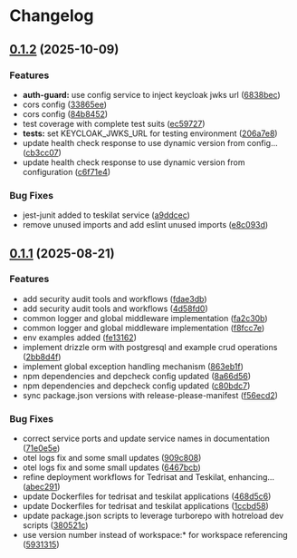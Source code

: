 # Changelog

## [0.1.2](https://github.com/amel-tech/madrasah-backend/compare/teskilat-v0.1.1...teskilat-v0.1.2) (2025-10-09)


### Features

* **auth-guard:** use config service to inject keycloak jwks url ([6838bec](https://github.com/amel-tech/madrasah-backend/commit/6838bec3ca76f07c7b77c56cd80d5c7112b2395d))
* cors config ([33865ee](https://github.com/amel-tech/madrasah-backend/commit/33865eebcabfe125e49f0dbe0f3cde8446413a69))
* cors config ([84b8452](https://github.com/amel-tech/madrasah-backend/commit/84b845226a268df53e1ea7893a10ff3986d00cc4))
* test coverage with complete test suits ([ec59727](https://github.com/amel-tech/madrasah-backend/commit/ec597277dd444bc718a18976aed5aa4d0a40d759))
* **tests:** set KEYCLOAK_JWKS_URL for testing environment ([206a7e8](https://github.com/amel-tech/madrasah-backend/commit/206a7e80c039e928849557c6ea0910daa941594b))
* update health check response to use dynamic version from config… ([cb3cc07](https://github.com/amel-tech/madrasah-backend/commit/cb3cc07528a84e5dad57c13f509e128e22fb3a0e))
* update health check response to use dynamic version from configuration ([c6f71e4](https://github.com/amel-tech/madrasah-backend/commit/c6f71e49148a224caef375be675381d57ec75a9c))


### Bug Fixes

* jest-junit added to teskilat service ([a9ddcec](https://github.com/amel-tech/madrasah-backend/commit/a9ddcec830ff781c68989055be6f9c66960fe47c))
* remove unused imports and add eslint unused imports ([e8c093d](https://github.com/amel-tech/madrasah-backend/commit/e8c093d6162e8feccdd793cc7ece3d0adb641d41))

## [0.1.1](https://github.com/amel-tech/madrasah-backend/compare/teskilat-v0.1.0...teskilat-v0.1.1) (2025-08-21)


### Features

* add security audit tools and workflows ([fdae3db](https://github.com/amel-tech/madrasah-backend/commit/fdae3db2bd25a54f3b8c002b71f2dab1363735d6))
* add security audit tools and workflows ([4d58fd0](https://github.com/amel-tech/madrasah-backend/commit/4d58fd04e28d85855dafc1d3a56489d552f137aa))
* common logger and global middleware implementation ([fa2c30b](https://github.com/amel-tech/madrasah-backend/commit/fa2c30bbf9989b6c655732b2fc69a5ccfcda48b9))
* common logger and global middleware implementation ([f8fcc7e](https://github.com/amel-tech/madrasah-backend/commit/f8fcc7e0affa55fd3267d94930b84d57768a00cd))
* env examples added ([fe13162](https://github.com/amel-tech/madrasah-backend/commit/fe13162e80177bb31ffaa555df66ab5191415c4d))
* implement drizzle orm with postgresql and example crud operations ([2bb8d4f](https://github.com/amel-tech/madrasah-backend/commit/2bb8d4fdd85a4a6eca86c845009032d84c935d60))
* implement global exception handling mechanism ([863eb1f](https://github.com/amel-tech/madrasah-backend/commit/863eb1f3044a4fdf35ecfdbc6096349f38f3d39c))
* npm dependencies and depcheck config updated ([8a66d56](https://github.com/amel-tech/madrasah-backend/commit/8a66d56a84b46998ea6861fcb1d71140717978f5))
* npm dependencies and depcheck config updated ([c80bdc7](https://github.com/amel-tech/madrasah-backend/commit/c80bdc793baba536f1e42f573d1b29b8b1a76d78))
* sync package.json versions with release-please-manifest ([f56ecd2](https://github.com/amel-tech/madrasah-backend/commit/f56ecd20b016020e3b45000eb64f9534e1c85454))


### Bug Fixes

* correct service ports and update service names in documentation ([71e0e5e](https://github.com/amel-tech/madrasah-backend/commit/71e0e5ec49aef6ead588cca6d2357ca3be66fe59))
* otel logs fix and some small updates ([909c808](https://github.com/amel-tech/madrasah-backend/commit/909c80872a2dc7b3d105976970795805260d03a9))
* otel logs fix and some small updates ([6467bcb](https://github.com/amel-tech/madrasah-backend/commit/6467bcb30f71058972c12f7ab2ce8a5834b76706))
* refine deployment workflows for Tedrisat and Teskilat, enhancing… ([abec291](https://github.com/amel-tech/madrasah-backend/commit/abec29120f989022fc7ba3447617aa8da8578068))
* update Dockerfiles for tedrisat and teskilat applications ([468d5c6](https://github.com/amel-tech/madrasah-backend/commit/468d5c62d44a115beb1f035d8ef751792f3e7f1c))
* update Dockerfiles for tedrisat and teskilat applications ([1ccbd58](https://github.com/amel-tech/madrasah-backend/commit/1ccbd580205da2a371d952729b3e7f1a21182834))
* update package.json scripts to leverage turborepo with hotreload dev scripts ([380521c](https://github.com/amel-tech/madrasah-backend/commit/380521c71d4512aca5102381a482961088709806))
* use version number instead of workspace:* for workspace referencing ([5931315](https://github.com/amel-tech/madrasah-backend/commit/59313155d1a598dfa7f61b275ffb028198425373))
